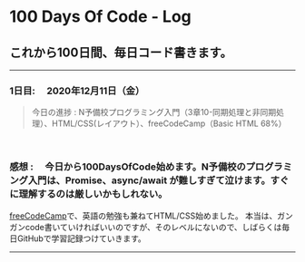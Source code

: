 # 100 Days Of Code - Log

## これから100日間、毎日コード書きます。
***

### 1日目:　 2020年12月11日（金）

> 今日の進捗 : N予備校プログラミング入門（3章10-同期処理と非同期処理）、HTML/CSS(レイアウト）、freeCodeCamp（Basic HTML 68%）
<br>

### 感想 :　 今日から100DaysOfCode始めます。N予備校のプログラミング入門は、Promise、async/await が難しすぎて泣けます。すぐに理解するのは厳しいかもしれない。

[freeCodeCamp](https://www.freecodecamp.org/learn)で、英語の勉強も兼ねてHTML/CSS始めました。
本当は、ガンガンcode書いていければいいのですが、そのレベルにないので、しばらくは毎日GitHubで学習記録つけていきます。
***

